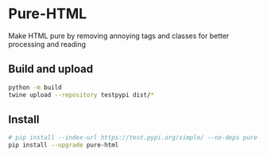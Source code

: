 # Pure-HTML
Make HTML pure by removing annoying tags and classes for better processing and reading

## Build and upload
    
```sh
python -m build
twine upload --repository testpypi dist/*
```

## Install

```sh
# pip install --index-url https://test.pypi.org/simple/ --no-deps pure-html
pip install --upgrade pure-html
```